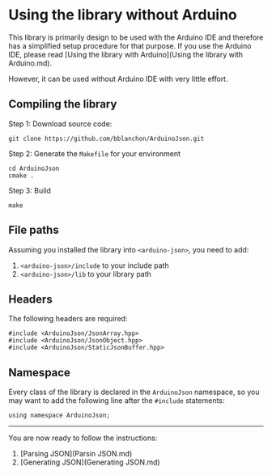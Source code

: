 Using the library without Arduino
=================================

This library is primarily design to be used with the Arduino IDE and therefore has a simplified setup procedure for that purpose.
If you use the Arduino IDE, please read [Using the library with Arduino](Using the library with Arduino.md).

However, it can be used without Arduino IDE with very little effort.

## Compiling the library

Step 1: Download source code:

    git clone https://github.com/bblanchon/ArduinoJson.git

Step 2: Generate the `Makefile` for your environment

    cd ArduinoJson
    cmake .

Step 3: Build

	make

## File paths

Assuming you installed the library into `<arduino-json>`, you need to add:

1. `<arduino-json>/include` to your include path
2. `<arduino-json>/lib` to your library path

## Headers

The following headers are required:

    #include <ArduinoJson/JsonArray.hpp>
    #include <ArduinoJson/JsonObject.hpp>
    #include <ArduinoJson/StaticJsonBuffer.hpp>

## Namespace

Every class of the library is declared in the `ArduinoJson` namespace, so you may want to add the following line after the `#include` statements:

    using namespace ArduinoJson;

----------

You are now ready to follow the instructions:

1. [Parsing JSON](Parsin JSON.md)
2. [Generating JSON](Generating JSON.md)